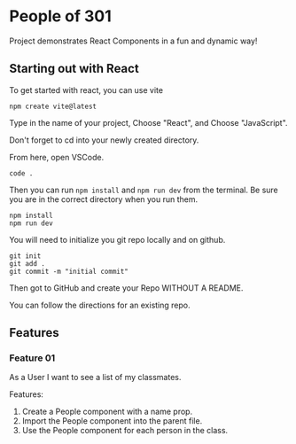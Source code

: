 # People of 301

Project demonstrates React Components in a fun and dynamic way!

## Starting out with React

To get started with react, you can use vite

    npm create vite@latest

Type in the name of your project, Choose "React", and Choose "JavaScript".

Don't forget to cd into your newly created directory.

From here, open VSCode.

    code .

Then you can run `npm install` and `npm run dev` from the terminal. Be sure you are in the correct directory when you run them.

    npm install
    npm run dev

You will need to initialize you git repo locally and on github.

    git init
    git add .
    git commit -m "initial commit"

Then got to GitHub and create your Repo WITHOUT A README.

You can follow the directions for an existing repo.

## Features

### Feature 01

As a User I want to see a list of my classmates.

Features:

1. Create a People component with a name prop.
2. Import the People component into the parent file.
3. Use the People component for each person in the class.
